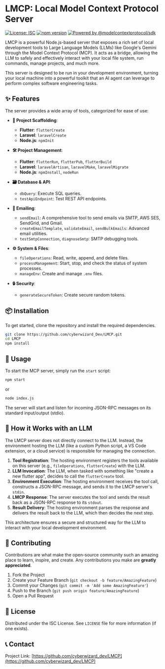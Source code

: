 # LMCP: Local Model Context Protocol Server

[![License: ISC](https://img.shields.io/badge/License-ISC-blue.svg)](https://opensource.org/licenses/ISC)
[![npm version](https://badge.fury.io/js/lmcp.svg)](https://badge.fury.io/js/lmcp)
[![Powered by @modelcontextprotocol/sdk](https://img.shields.io/badge/Powered%20by-MCP%20SDK-orange)](https://www.npmjs.com/package/@modelcontextprotocol/sdk)

LMCP is a powerful Node.js-based server that exposes a rich set of local development tools to Large Language Models (LLMs) like Google's Gemini through the Model Context Protocol (MCP). It acts as a bridge, allowing the LLM to safely and effectively interact with your local file system, run commands, manage projects, and much more.

This server is designed to be run in your development environment, turning your local machine into a powerful toolkit that an AI agent can leverage to perform complex software engineering tasks.

## ✨ Features

The server provides a wide array of tools, categorized for ease of use:

- **🚀 Project Scaffolding**:
  - **Flutter**: `flutterCreate`
  - **Laravel**: `laravelCreate`
  - **Node.js**: `npmInit`

- **🛠️ Project Management**:
  - **Flutter**: `flutterRun`, `flutterPub`, `flutterBuild`
  - **Laravel**: `laravelArtisan`, `laravelMake`, `laravelMigrate`
  - **Node.js**: `npmInstall`, `nodeRun`

- **🗃️ Database & API**:
  - `dbQuery`: Execute SQL queries.
  - `testApiEndpoint`: Test REST API endpoints.

- **📧 Emailing**:
  - `sendEmail`: A comprehensive tool to send emails via SMTP, AWS SES, SendGrid, and Gmail.
  - `createEmailTemplate`, `validateEmail`, `sendBulkEmails`: Advanced email utilities.
  - `testSmtpConnection`, `diagnoseSmtp`: SMTP debugging tools.

- **⚙️ System & Files**:
  - `fileOperations`: Read, write, append, and delete files.
  - `processManagement`: Start, stop, and check the status of system processes.
  - `manageEnv`: Create and manage `.env` files.

- **🔒 Security**:
  - `generateSecureToken`: Create secure random tokens.

## 📦 Installation

To get started, clone the repository and install the required dependencies.

```bash
git clone https://github.com/cyberwizard_Dev/LMCP.git
cd LMCP
npm install
```

## 🚀 Usage

To start the MCP server, simply run the `start` script:

```bash
npm start
```
or
```bash
node index.js
```

The server will start and listen for incoming JSON-RPC messages on its standard input/output (stdio).

## 🤖 How it Works with an LLM

The LMCP server does not directly connect to the LLM. Instead, the environment hosting the LLM (like a custom Python script, a VS Code extension, or a cloud service) is responsible for managing the connection.

1.  **Tool Registration**: The hosting environment registers the tools available on this server (e.g., `fileOperations`, `flutterCreate`) with the LLM.
2.  **LLM Invocation**: The LLM, when tasked with something like "create a new flutter app", decides to call the `flutterCreate` tool.
3.  **Environment Execution**: The hosting environment receives the tool call, constructs a JSON-RPC message, and sends it to the LMCP server's `stdin`.
4.  **LMCP Response**: The server executes the tool and sends the result back as a JSON-RPC response to its `stdout`.
5.  **Result Delivery**: The hosting environment parses the response and delivers the result back to the LLM, which then decides the next step.

This architecture ensures a secure and structured way for the LLM to interact with your local development environment.

## 🤝 Contributing

Contributions are what make the open-source community such an amazing place to learn, inspire, and create. Any contributions you make are **greatly appreciated**.

1.  Fork the Project
2.  Create your Feature Branch (`git checkout -b feature/AmazingFeature`)
3.  Commit your Changes (`git commit -m 'Add some AmazingFeature'`)
4.  Push to the Branch (`git push origin feature/AmazingFeature`)
5.  Open a Pull Request

## 📜 License

Distributed under the ISC License. See `LICENSE` file for more information (if one exists).

## 📞 Contact


Project Link: [https://github.com/cyberwizard_dev/LMCP](https://github.com/cyberwizard_dev/LMCP)
